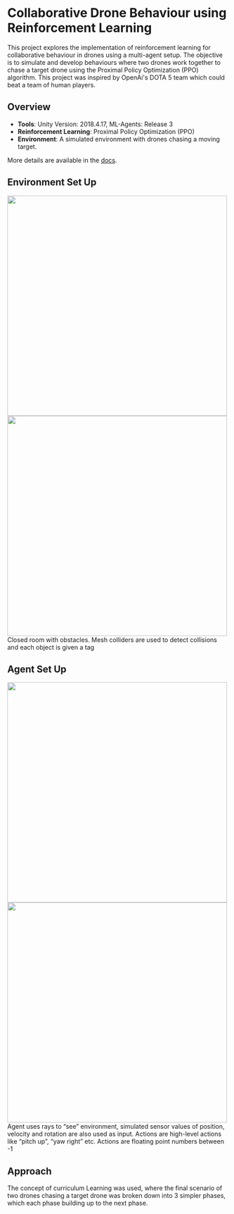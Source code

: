 # Collaborative Drone Behaviour using Reinforcement Learning

This project explores the implementation of reinforcement learning for collaborative behaviour in drones using a multi-agent setup. The objective is to simulate and develop behaviours where two drones work together to chase a target drone using the Proximal Policy Optimization (PPO) algorithm. This project was inspired by OpenAi's DOTA 5 team which could beat a team of human players.

## Overview
- **Tools**: Unity Version: 2018.4.17, ML-Agents: Release 3
- **Reinforcement Learning**: Proximal Policy Optimization (PPO)
- **Environment**: A simulated environment with drones chasing a moving target.

More details are available in the [docs](./docs/).

## Environment Set Up

<img src="https://github.com/Printf-Hello-World/AI-Chasing-Drones/assets/59901029/fc1c1f39-0e27-4954-94d6-58da5b1fe94f" width="500">
<img src="https://github.com/Printf-Hello-World/AI-Chasing-Drones/assets/59901029/2b275b76-d105-4f37-8bd2-ec293cc0059b" width="500">
<br />Closed room with obstacles. Mesh colliders are used to detect collisions and each object is given a tag

## Agent Set Up
<img src="https://github.com/Printf-Hello-World/AI-Chasing-Drones/assets/59901029/ed86b0f3-aede-44e2-9d27-187eb338aca5" width="500">
<img src="https://github.com/Printf-Hello-World/AI-Chasing-Drones/assets/59901029/06d45d50-8be6-4b1e-95a3-31bb3248b0b9" width="500">
<br />Agent uses rays to “see” environment, simulated sensor values of position, velocity and rotation are also used as input. Actions are high-level actions like “pitch up”, “yaw right” etc. Actions are floating point numbers between -1 


## Approach ##
The concept of curriculum Learning was used, where the final scenario of two drones chasing a target drone was broken down into 3 simpler phases, which each phase building up to the next phase.
